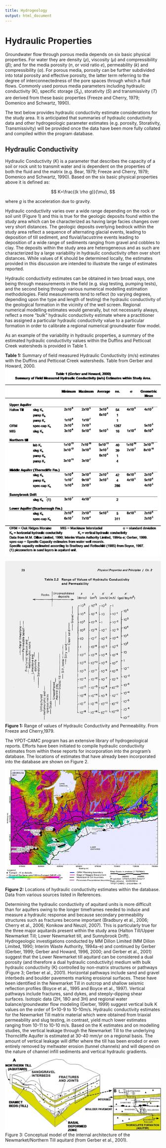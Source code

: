 ```yaml
---
title: Hydrogeology
output: html_document
---
```


# Hydraulic Properties

Groundwater flow through porous media depends on six basic physical properties.  For water they are density $(\rho)$, viscosity $(\mu)$ and compressibility $(\beta)$; and for the media porosity ($n$, or void ratio $e$), permeability $(k)$ and compressibility $(\alpha)$.  For porous media, porosity can be further subdivided into total porosity and effective porosity, the latter term referring to the degree of interconnectedness of the pore spaces through which a fluid flows.  Commonly used porous media parameters including hydraulic conductivity (K), specific storage $(S_s)$, storativity $(S)$ and transmissivity $(T)$ are derived from these basic properties (Freeze and Cherry, 1979; Domenico and Schwartz, 1990). 

The text below provides hydraulic conductivity estimate considerations for the study area.  It is anticipated that summaries of hydraulic conductivity data and other hydrogeologic parameter estimates (e.g. porosity, Storativity, Transmissivity) will be provided once the data have been more fully collated and compiled within the program database.

## Hydraulic Conductivity

Hydraulic Conductivity $(K)$ is a parameter that describes the capacity of a soil or rock unit to transmit water and is dependent on the properties of both the fluid and the matrix (e.g. Bear, 1979; Freeze and Cherry, 1979; Domenico and Schwartz, 1990).  Based on the six basic physical properties above it is defined as:

$$
    K=\frac{(k \rho g)}{\mu},
$$

where $g$ is the acceleration due to gravity.

Hydraulic conductivity varies over a wide range depending on the rock or soil unit (Figure 1) and this is true for the geologic deposits found within the study area which can be characterized as having large facies changes over very short distances.  The geologic deposits overlying bedrock within the study area reflect a sequence of alternating glacial events, leading to deposition of till sediment, and fluvial/lacustrine events leading to deposition of a wide range of sediments ranging from gravel and cobbles to clay.  The deposits within the study area are heterogeneous and as such are characterized by a large variability in hydraulic conductivity often over short distances.  While values of K should be determined locally, the estimates provided in this discussion are intended to illustrate the range of estimates reported.  

Hydraulic conductivity estimates can be obtained in two broad ways, one being through measurements in the field (e.g. slug testing, pumping tests), and the second being through various numerical modelling estimation methodologies.  Field measurements tend to reflect (to varying degrees, depending upon the type and length of testing) the hydraulic conductivity of the geological formation in the vicinity of the well screen.  Regional numerical modelling estimates would generally, but not necessarily always, reflect a more “bulk” hydraulic conductivity estimate where a practitioner has assigned a particular hydraulic conductivity value to a particular formation in order to calibrate a regional numerical groundwater flow model.

As an example of the variability in hydraulic properties, a summary of the estimated hydraulic conductivity values within the Duffins and Petticoat Creek watersheds is provided in Table 1.

**Table 1:** Summary of field measured Hydraulic Conductivity (m/s) estimates with the Duffins and Petticoat Creek watersheds.  Table from Gerber and Howard, 2000.
![](fig/table_201_20hydro_edited.webp)


![](fig/figure_201_20hydro_20prop_edited.webp)
**Figure 1:** Range of values of Hydraulic Conductivity and Permeability.  From Freeze and Cherry,1979.

The YPDT-CAMC program has an extensive library of hydrogeological reports.  Efforts have been initiated to compile hydraulic conductivity estimates from within these reports for incorporation into the program’s database. The locations of estimates that have already been incorporated into the database are shown on Figure 2. 

![](fig/fig%202%20hydro.webp)
**Figure 2:**  Locations of hydraulic conductivity estimates within the database.  Data from various sources listed in References.

Determining the hydraulic conductivity of aquitard units is more difficult than for aquifers owing to the longer timeframes needed to induce and measure a hydraulic response and because secondary permeability structures such as fractures become important  (Bradbury et al., 2006; Cherry et al., 2006; Konikow and Neuzil, 2007).  This is particularly true for the three major aquitards present within the study area (Halton Till/Upper Newmarket Till; Lower Newmarket till, and Sunnybrook Drift).  Hydrogeologic investigations conducted by MM Dillon Limited (MM Dillon Limited, 1990; Interim Waste Authority, 1994a-e) and continued by Gerber (Gerber, 1999; Gerber and Howard, 1996, 2000; and Gerber et al., 2001) suggest that the Lower Newmarket till aquitard can be considered a dual porosity (and therefore a dual hydraulic conductivity) medium with bulk hydraulic conductivity (K) controlled by non-matrix structures or pathways (Figure 3; Gerber et al., 2001).  Horizontal pathways include sand and gravel interbeds and boulder pavements marking erosional surfaces.  These have been identified in the Newmarket Till in outcrop and shallow seismic reflection profiles (Boyce et al., 1995 and Boyce et al., 1997).  Vertical pathways include fractures, sand dykes, and steeply-dipping shear surfaces.  Isotopic data (2H, 18O and 3H) and regional water balance/groundwater flow modeling (Gerber, 1999) suggest vertical bulk K values on the order of 5×10-9 to 10-10m/s.  Hydraulic conductivity estimates for the Newmarket Till matrix material which were obtained from triaxial permeability and slug testing, in contrast, yield much lower estimates ranging from 10-11 to 10-10 m/s.  Based on the K estimates and on modelling studies, the vertical leakage through the Newmarket Till to the underlying Thorncliffe Aquifer is estimated at 30-40 mm/yr on a regional basis.  The amount of vertical leakage will differ where the till has been eroded or even entirely removed by meltwater erosion (tunnel channels) and will depend on the nature of channel infill sediments and vertical hydraulic gradients.

![](fig/fig_203_20hydro_edited.webp)
Figure 3: Conceptual model of the internal architecture of the Newmarket/Northern Till aquitard (from Gerber et al., 2001).
